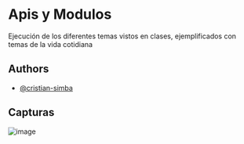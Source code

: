 # Apis y Modulos
Ejecución de los diferentes temas vistos en clases, ejemplificados con temas de la vida cotidiana
## Authors
- [@cristian-simba](https://github.com/cristian-simba)
## Capturas

![image](https://github.com/cristian-simba/api-modulos/assets/117742977/d5eaf7a8-7b32-4baf-8b55-229d8251a13e)
